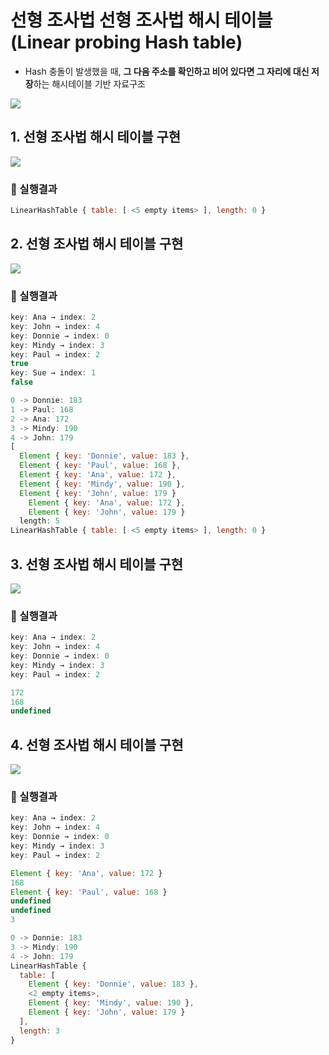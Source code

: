 # 선형 조사법 선형 조사법 해시 테이블(Linear probing Hash table)

- Hash 충돌이 발생했을 때, **그 다음 주소를 확인하고 비어 있다면 그 자리에 대신 저장**하는 해시테이블 기반 자료구조

![](./Linear_probing_hash_table/images/LinearProbing.png)


## 1. 선형 조사법 해시 테이블 구현
![](./Linear_probing_hash_table/images/1.png)

### 🧪 실행결과


``` javascript
LinearHashTable { table: [ <5 empty items> ], length: 0 }
```

## 2. 선형 조사법 해시 테이블 구현
![](./Linear_probing_hash_table/images/2.png)


### 🧪 실행결과

``` javascript
key: Ana → index: 2
key: John → index: 4
key: Donnie → index: 0
key: Mindy → index: 3
key: Paul → index: 2
true
key: Sue → index: 1
false

0 -> Donnie: 183
1 -> Paul: 168
2 -> Ana: 172
3 -> Mindy: 190
4 -> John: 179
[
  Element { key: 'Donnie', value: 183 },
  Element { key: 'Paul', value: 168 },
  Element { key: 'Ana', value: 172 },
  Element { key: 'Mindy', value: 190 },
  Element { key: 'John', value: 179 }
    Element { key: 'Ana', value: 172 },
    Element { key: 'John', value: 179 }
  length: 5
LinearHashTable { table: [ <5 empty items> ], length: 0 }
```


## 3. 선형 조사법 해시 테이블 구현
![](./Linear_probing_hash_table/images/3.png)

### 🧪 실행결과


``` javascript
key: Ana → index: 2
key: John → index: 4
key: Donnie → index: 0
key: Mindy → index: 3
key: Paul → index: 2

172
168
undefined
```


## 4. 선형 조사법 해시 테이블 구현
![](./Linear_probing_hash_table/images/4.png)

### 🧪 실행결과


``` javascript
key: Ana → index: 2
key: John → index: 4
key: Donnie → index: 0
key: Mindy → index: 3
key: Paul → index: 2

Element { key: 'Ana', value: 172 }
168
Element { key: 'Paul', value: 168 }
undefined
undefined
3

0 -> Donnie: 183
3 -> Mindy: 190
4 -> John: 179
LinearHashTable {
  table: [
    Element { key: 'Donnie', value: 183 },
    <2 empty items>,
    Element { key: 'Mindy', value: 190 },
    Element { key: 'John', value: 179 }
  ],
  length: 3
}
```
